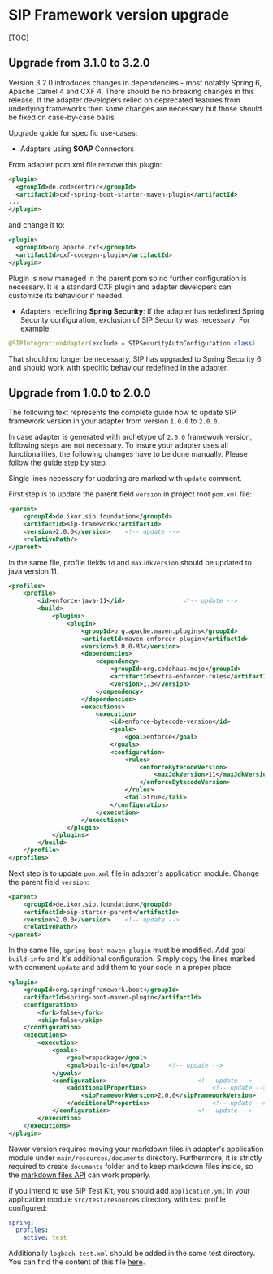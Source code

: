 # SIP Framework version upgrade

[TOC]

## Upgrade from 3.1.0 to 3.2.0
Version 3.2.0 introduces changes in dependencies - most notably Spring 6, Apache Camel 4 and CXF 4. 
There should be no breaking changes in this release. If the adapter developers relied on deprecated features from underlying frameworks then some changes are necessary but those should be fixed on case-by-case basis.

Upgrade guide for specific use-cases:
* Adapters using **SOAP** Connectors

From adapter pom.xml file remove this plugin:
```xml
<plugin>
  <groupId>de.codecentric</groupId>
  <artifactId>cxf-spring-boot-starter-maven-plugin</artifactId>
...
</plugin>
```
and change it to:
```xml
<plugin>
  <groupId>org.apache.cxf</groupId>
  <artifactId>cxf-codegen-plugin</artifactId>
</plugin>
```
Plugin is now managed in the parent pom so no further configuration is necessary. It is a standard CXF plugin and adapter developers can customize its behaviour if needed.


* Adapters redefining **Spring Security**:
If the adapter has redefined Spring Security configuration, exclusion of SIP Security was necessary:
For example: 
```java
@SIPIntegrationAdapter(exclude = SIPSecurityAutoConfiguration.class)
```
That should no longer be necessary, SIP has upgraded to Spring Security 6 and should work with specific behaviour redefined in the adapter.


## Upgrade from 1.0.0 to 2.0.0

The following text represents the complete guide how to update SIP framework version in your adapter from version 
`1.0.0` to `2.0.0`.

In case adapter is generated with archetype of `2.0.0` framework version, following steps are not necessary. To insure
your adapter uses all functionalities, the following changes have to be done manually. Please follow the guide
step by step.

Single lines necessary for updating are marked with `update` comment.

First step is to update the parent field `version` in project root `pom.xml` file:

```xml
<parent>
    <groupId>de.ikor.sip.foundation</groupId>
    <artifactId>sip-framework</artifactId>
    <version>2.0.0</version>    <!-- update -->
    <relativePath/>
</parent>
```

In the same file, profile fields `id` and `maxJdkVersion` should be updated to java version 11.

```xml
<profiles>
    <profile>
        <id>enforce-java-11</id>                <!-- update -->
        <build>
            <plugins>
                <plugin>
                    <groupId>org.apache.maven.plugins</groupId>
                    <artifactId>maven-enforcer-plugin</artifactId>
                    <version>3.0.0-M3</version>
                    <dependencies>
                        <dependency>
                            <groupId>org.codehaus.mojo</groupId>
                            <artifactId>extra-enforcer-rules</artifactId>
                            <version>1.3</version>
                        </dependency>
                    </dependencies>
                    <executions>
                        <execution>
                            <id>enforce-bytecode-version</id>
                            <goals>
                                <goal>enforce</goal>
                            </goals>
                            <configuration>
                                <rules>
                                    <enforceBytecodeVersion>
                                        <maxJdkVersion>11</maxJdkVersion>   <!-- update -->
                                    </enforceBytecodeVersion>
                                </rules>
                                <fail>true</fail>
                            </configuration>
                        </execution>
                    </executions>
                </plugin>
            </plugins>
        </build>
    </profile>
</profiles>
```

Next step is to update `pom.xml` file in adapter's application module. Change the parent field `version`:

```xml
<parent>
    <groupId>de.ikor.sip.foundation</groupId>
    <artifactId>sip-starter-parent</artifactId>
    <version>2.0.0</version>    <!-- update -->
    <relativePath/>
</parent>
```

In the same file, `spring-boot-maven-plugin` must be modified. Add goal `build-info` and it's additional
configuration. Simply copy the lines marked with comment `update` and add them to your code in a proper place:

```xml
<plugin>
    <groupId>org.springframework.boot</groupId>
    <artifactId>spring-boot-maven-plugin</artifactId>
    <configuration>
        <fork>false</fork>
        <skip>false</skip>
    </configuration>
    <executions>
        <execution>
            <goals>
                <goal>repackage</goal>
                <goal>build-info</goal>     <!-- update -->
            </goals>
            <configuration>                         <!-- update -->
                <additionalProperties>                  <!-- update -->
                    <sipFrameworkVersion>2.0.0</sipFrameworkVersion>    <!-- update -->
                </additionalProperties>                 <!-- update -->
            </configuration>                        <!-- update -->
        </execution>
    </executions>
</plugin>
```

Newer version requires moving your markdown files in adapter's application module under `main/resources/documents` directory.
Furthermore, it is strictly required to create `documents` folder and to keep markdown files inside, so the
[markdown files API](./core.md#sip-details-in-actuator-info-endpoint) can work properly.

If you intend to use SIP Test Kit, you should add `application.yml` in your application module `src/test/resources`
directory with test profile configured:

```yaml
spring:
  profiles:
    active: test
```

Additionally `logback-test.xml` should be added in the same test directory. You can find the content of this file 
[here](../sip-archetype/src/main/resources/archetype-resources/__rootArtifactId__-application/src/test/resources/logback-test.xml).